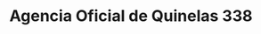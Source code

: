 ---
title: "Agencia Oficial de Quinelas 338"
url: /garuhape/agencia-oficial-de-quinelas-338/
shop: lotería
---